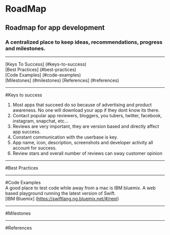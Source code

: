 # RoadMap
Roadmap for app development  
---  
### A centralized place to keep ideas, recommendations, progress and milestones.  
---  
[Keys To Success] (#keys-to-success)  
[Best Practices] (#best-practices)  
[Code Examples] (#code-examples)  
[Milestones] (#milestones)
[References] (#references)

---  
#Keys to success
1.  Most apps that succeed do so because of advertising and product awareness. No one will download your app if they dont know its there.
2.  Contact popular app reviewers, bloggers, you tubers, twitter, facebook, instagram, snapchat, etc...  
3.  Reviews are very important, they are version based and directly affect app success.  
4.  Constant communication with the userbase is key.  
5.  App name, icon, description, screenshots and developer activity all account for success.  
6.  Review stars and overall number of reviews can sway customer opinion

---  
#Best Practices  

---  
#Code Examples  
A good place to test code while away from a mac is IBM bluemix. A web based playground running the latest version of Swift.  
      [IBM Bluemix] (https://swiftlang.ng.bluemix.net/#/repl)  

---  
#Milestones  

---  
#References
